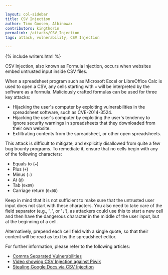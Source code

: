 ```yaml
---

layout: col-sidebar
title: CSV Injection
author: Timo Goosen, Albinowax
contributors: kingthorin
permalink: /attacks/CSV_Injection
tags: attack, vulnerability, CSV Injection

---
```


{% include writers.html %}

CSV Injection, also known as Formula Injection, occurs when websites
embed untrusted input inside CSV files.

When a spreadsheet program such as Microsoft Excel or LibreOffice Calc
is used to open a CSV, any cells starting with `=` will be interpreted
by the software as a formula. Maliciously crafted formulas can be used
for three key attacks:

- Hijacking the user's computer by exploiting vulnerabilities in the spreadsheet software, such as CVE-2014-3524.
- Hijacking the user's computer by exploiting the user's tendency to ignore security warnings in spreadsheets that they downloaded from their own website.
- Exfiltrating contents from the spreadsheet, or other open spreadsheets.

This attack is difficult to mitigate, and explicitly disallowed from
quite a few bug bounty programs. To remediate it, ensure that no cells
begin with any of the following characters:

- Equals to (`=`)
- Plus (`+`)
- Minus (`-`)
- At (`@`)
- Tab (`0x09`)
- Carriage return (`0x0D`)

Keep in mind that it is not sufficient to make sure that the untrusted user input does not start with these characters. You also need to take care of the field separator (e.g., '`,`', or '`;`'), as attackers could use this to start a new cell and then have the dangerous character in the middle of the user input, but at the beginning of a cell.

Alternatively, prepend each cell field with a single quote, so that their content will be read as text by the spreadsheet editor.


For further information, please refer to the following articles:

- [Comma Separated Vulnerabilities](https://www.contextis.com/resources/blog/comma-separated-vulnerabilities/)
- [Video showing CSV Injection against Piwik](https://www.youtube.com/watch?v=SC7AkclnG2g)
- [Stealing Google Docs via CSV Injection](http://georgemauer.net/2017/10/07/csv-injection.html)
